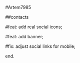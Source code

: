 #Artem7985

##contacts

#feat: add real social icons;

#feat: add banner;

#fix: adjust social links for mobile;

end.
